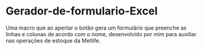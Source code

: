 # Gerador-de-formulario-Excel
Uma macro que ao apertar o botão gera um formulário que preenche as linhas e colunas de acordo com o nome, desenvolvido por mim para auxiliar nas operações de estoque da Metlife.
